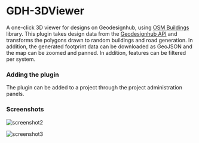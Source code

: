 # GDH-3DViewer
A one-click 3D viewer for designs on Geodesignhub, using [OSM Buildings](https://osmbuildings.org/) library. This plugin takes design data from the [Geodesignhub API](https://www.geodesignhub.com/api) and transforms the polygons drawn to random buildings and road generation. In addition, the generated footprint data can be downloaded as GeoJSON and the map can be zoomed and panned. In addition, features can be filtered per system. 

### Adding the plugin
The plugin can be added to a project through the project administration panels.

### Screenshots
![screenshot2](https://i.imgur.com/z4J2r0Y.jpg)

![screenshot3](https://i.imgur.com/3QhOBvR.png)


